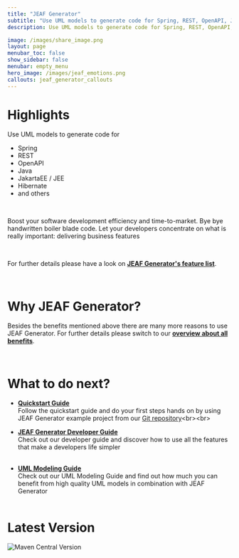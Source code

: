 ```yaml
---
title: "JEAF Generator"
subtitle: "Use UML models to generate code for Spring, REST, OpenAPI, Java and others"
description: Use UML models to generate code for Spring, REST, OpenAPI, Java, JakartaEE, JEE, Hibernate and others. Bye bye handwritten boiler blade code. Let your developers concentrate on business features.

image: /images/share_image.png
layout: page
menubar_toc: false
show_sidebar: false
menubar: empty_menu
hero_image: /images/jeaf_emotions.png
callouts: jeaf_generator_callouts
---
```


# Highlights

Use UML models to generate code for 

- Spring
- REST
- OpenAPI
- Java
- JakartaEE / JEE
- Hibernate 
- and others

<br>

Boost your software development efficiency and time-to-market. Bye bye handwritten boiler blade code. Let your developers concentrate on what is really important: delivering business features

<br>

For further details please have a look on [**JEAF Generator's feature list**](/features).

<br>

# Why JEAF Generator?

Besides the benefits mentioned above there are many more reasons to use JEAF Generator. For further details please switch to our [**overview about all benefits**](/why/overview).

<br>

# What to do next?

* [**Quickstart Guide**](/developer-guide/quickstart)<br>
  Follow the quickstart guide and do your first steps hands on by using JEAF Generator example project from our [Git repository](https://bitbucket.org/anaptecs/jeaf-generator-samples "https://bitbucket.org/anaptecs/jeaf-generator-samples")<br><br>

* [**JEAF Generator Developer Guide**](/developer-guide)<br>
  Check out our developer guide and discover how to use all the features that make a developers life simpler<br><br>

* [**UML Modeling Guide**](/uml-modeling-guide)<br>
  Check out our UML Modeling Guide and find out how much you can benefit from high quality UML models in combination with JEAF Generator<br><br>

# Latest Version

![Maven Central Version](https://img.shields.io/maven-central/v/com.anaptecs.jeaf.generator/jeaf-generator-project)
